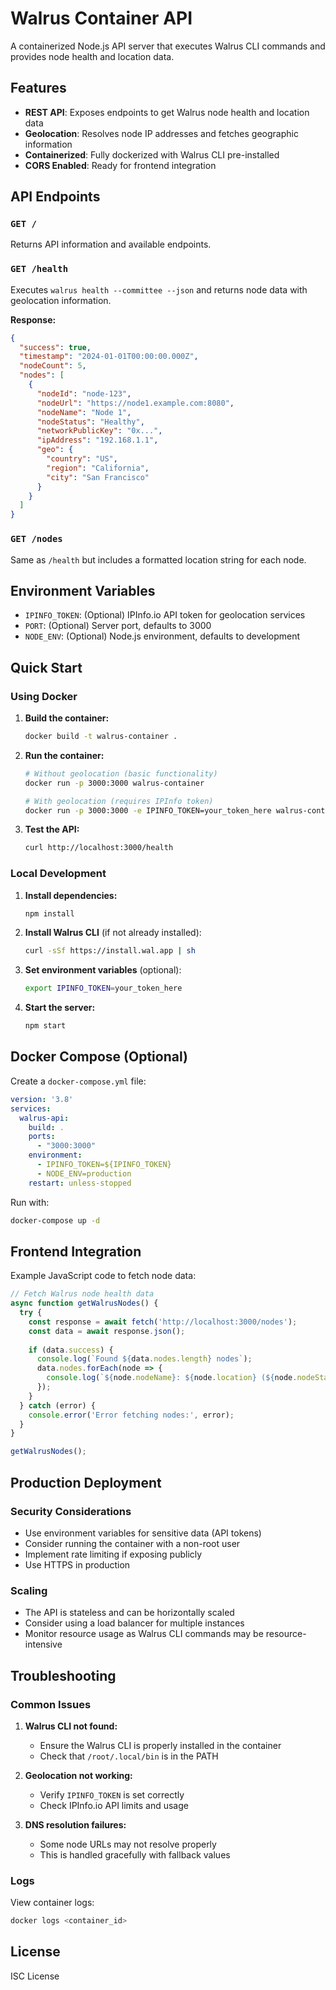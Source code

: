 # Walrus Container API

A containerized Node.js API server that executes Walrus CLI commands and provides node health and location data.

## Features

- **REST API**: Exposes endpoints to get Walrus node health and location data
- **Geolocation**: Resolves node IP addresses and fetches geographic information
- **Containerized**: Fully dockerized with Walrus CLI pre-installed
- **CORS Enabled**: Ready for frontend integration

## API Endpoints

### `GET /`
Returns API information and available endpoints.

### `GET /health`
Executes `walrus health --committee --json` and returns node data with geolocation information.

**Response:**
```json
{
  "success": true,
  "timestamp": "2024-01-01T00:00:00.000Z",
  "nodeCount": 5,
  "nodes": [
    {
      "nodeId": "node-123",
      "nodeUrl": "https://node1.example.com:8080",
      "nodeName": "Node 1",
      "nodeStatus": "Healthy",
      "networkPublicKey": "0x...",
      "ipAddress": "192.168.1.1",
      "geo": {
        "country": "US",
        "region": "California",
        "city": "San Francisco"
      }
    }
  ]
}
```

### `GET /nodes`
Same as `/health` but includes a formatted location string for each node.

## Environment Variables

- `IPINFO_TOKEN`: (Optional) IPInfo.io API token for geolocation services
- `PORT`: (Optional) Server port, defaults to 3000
- `NODE_ENV`: (Optional) Node.js environment, defaults to development

## Quick Start

### Using Docker

1. **Build the container:**
   ```bash
   docker build -t walrus-container .
   ```

2. **Run the container:**
   ```bash
   # Without geolocation (basic functionality)
   docker run -p 3000:3000 walrus-container
   
   # With geolocation (requires IPInfo token)
   docker run -p 3000:3000 -e IPINFO_TOKEN=your_token_here walrus-container
   ```

3. **Test the API:**
   ```bash
   curl http://localhost:3000/health
   ```

### Local Development

1. **Install dependencies:**
   ```bash
   npm install
   ```

2. **Install Walrus CLI** (if not already installed):
   ```bash
   curl -sSf https://install.wal.app | sh
   ```

3. **Set environment variables** (optional):
   ```bash
   export IPINFO_TOKEN=your_token_here
   ```

4. **Start the server:**
   ```bash
   npm start
   ```

## Docker Compose (Optional)

Create a `docker-compose.yml` file:

```yaml
version: '3.8'
services:
  walrus-api:
    build: .
    ports:
      - "3000:3000"
    environment:
      - IPINFO_TOKEN=${IPINFO_TOKEN}
      - NODE_ENV=production
    restart: unless-stopped
```

Run with:
```bash
docker-compose up -d
```

## Frontend Integration

Example JavaScript code to fetch node data:

```javascript
// Fetch Walrus node health data
async function getWalrusNodes() {
  try {
    const response = await fetch('http://localhost:3000/nodes');
    const data = await response.json();
    
    if (data.success) {
      console.log(`Found ${data.nodes.length} nodes`);
      data.nodes.forEach(node => {
        console.log(`${node.nodeName}: ${node.location} (${node.nodeStatus})`);
      });
    }
  } catch (error) {
    console.error('Error fetching nodes:', error);
  }
}

getWalrusNodes();
```

## Production Deployment

### Security Considerations
- Use environment variables for sensitive data (API tokens)
- Consider running the container with a non-root user
- Implement rate limiting if exposing publicly
- Use HTTPS in production

### Scaling
- The API is stateless and can be horizontally scaled
- Consider using a load balancer for multiple instances
- Monitor resource usage as Walrus CLI commands may be resource-intensive

## Troubleshooting

### Common Issues

1. **Walrus CLI not found:**
   - Ensure the Walrus CLI is properly installed in the container
   - Check that `/root/.local/bin` is in the PATH

2. **Geolocation not working:**
   - Verify `IPINFO_TOKEN` is set correctly
   - Check IPInfo.io API limits and usage

3. **DNS resolution failures:**
   - Some node URLs may not resolve properly
   - This is handled gracefully with fallback values

### Logs

View container logs:
```bash
docker logs <container_id>
```

## License

ISC License